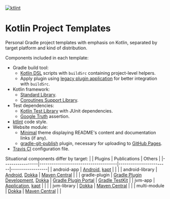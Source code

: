 [![ktlint](https://img.shields.io/badge/code%20style-%E2%9D%A4-ff4081)](https://ktlint.github.io)

Kotlin Project Templates
========================

Personal Gradle project templates with emphasis on Kotlin, separated by target platform and kind of distribution.

Components included in each template:
- Gradle build tool:
  - [Kotlin DSL](https://docs.gradle.org/current/userguide/kotlin_dsl.html) scripts with `buildSrc` containing project-level helpers.
  - Apply plugin using [legacy plugin application](https://docs.gradle.org/current/userguide/plugins.html#sec:old_plugin_application) for better integration with `buildSrc`.
- Kotlin framework:
  - [Standard Library](https://kotlinlang.org/api/latest/jvm/stdlib).
  - [Coroutines Support Library](https://github.com/Kotlin/kotlinx.coroutines).
- Test dependencies:
  - [Kotlin Test Library](https://kotlinlang.org/api/latest/kotlin.test) with JUnit dependencies.
  - [Google Truth](https://github.com/google/truth) assertion.
- [ktlint](https://github.com/pinterest/ktlint) code style.
- Website module:
  - [Minimal](https://github.com/hendraanggrian/minimal) theme displaying README's content and documentation links (if any).
  - [gradle-git-publish](https://github.com/ajoberstar/gradle-git-publish) plugin, necessary for uploading to [GitHub Pages](https://pages.github.com).
- [Travis CI] configuration file.

Situational components differ by target:
|                 | Plugins                              | Publications           | Others           |
|-----------------|--------------------------------------|------------------------|------------------|
| android-app     | [Android], [kapt]                    |                        |                  |
| android-library | [Android], [Dokka]                   | [Maven Central]        |                  |
| gradle-plugin   | [Gradle Plugin Development], [Dokka] | [Gradle Plugin Portal] | [Gradle TestKit] |
| jvm-app         | [Application], [kapt]                |                        |                  |
| jvm-library     | [Dokka]                              | [Maven Central]        |                  |
| multi-module    | [Dokka]                              | [Maven Central]        |                  |

[Travis CI]: https://travis-ci.com
[Dokka]: https://github.com/Kotlin/dokka
[kapt]: https://kotlinlang.org/docs/kapt.html
[Application]: https://docs.gradle.org/current/userguide/application_plugin.html
[Android]: https://developer.android.com/studio/build
[Gradle Plugin Development]: https://docs.gradle.org/current/userguide/java_gradle_plugin.html
[Gradle TestKit]: https://docs.gradle.org/current/userguide/test_kit.html
[Maven Central]: https://search.maven.org/
[Gradle Plugin Portal]: https://plugins.gradle.org/
